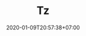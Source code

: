 ---
title: "Tz"
date: 2020-01-09T20:57:38+07:00
draft: false
keywords: ""
descriptions: ""
layout: "tz-landing"
---